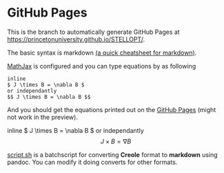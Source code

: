 # GitHub Pages
This is the branch to automatically generate GitHub Pages at https://princetonuniversity.github.io/STELLOPT/.

The basic syntax is markdown [(a quick cheatsheet for markdown)](https://github.com/adam-p/markdown-here/wiki/Markdown-Cheatsheet).

[MathJax]() is configured and you can type equations by as following
```
inline
$ J \times B = \nabla B $
or independantly
$$ J \times B = \nabla B $$
```
And you should get the equations printed out on the [GitHub Pages](https://princetonuniversity.github.io/STELLOPT/README) (might not work in the preview).

inline
$ J \times B = \nabla B $
or independantly
$$ J \times B = \nabla B $$

[script.sh](script.sh) is a batchscript for converting **Creole** format to **markdown** using pandoc. You can modify it doing converts for other formats.
